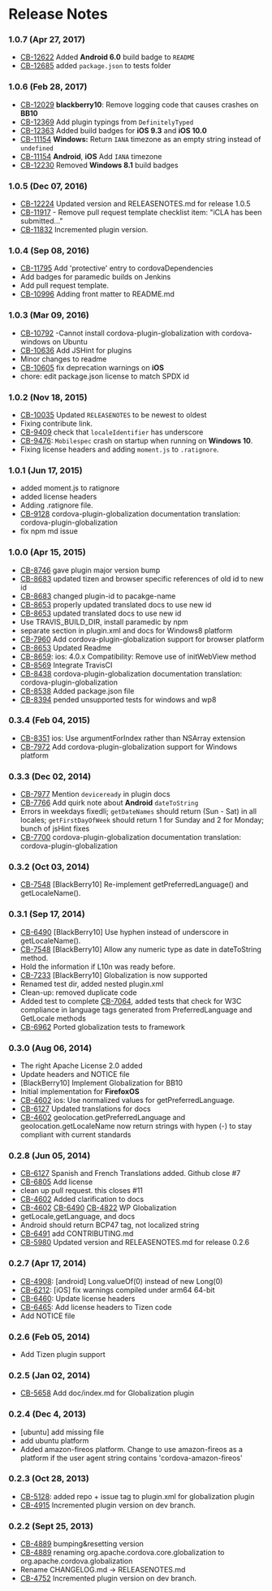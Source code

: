 <!--
#
# Licensed to the Apache Software Foundation (ASF) under one
# or more contributor license agreements.  See the NOTICE file
# distributed with this work for additional information
# regarding copyright ownership.  The ASF licenses this file
# to you under the Apache License, Version 2.0 (the
# "License"); you may not use this file except in compliance
# with the License.  You may obtain a copy of the License at
# 
# http://www.apache.org/licenses/LICENSE-2.0
# 
# Unless required by applicable law or agreed to in writing,
# software distributed under the License is distributed on an
# "AS IS" BASIS, WITHOUT WARRANTIES OR CONDITIONS OF ANY
#  KIND, either express or implied.  See the License for the
# specific language governing permissions and limitations
# under the License.
#
-->
# Release Notes

### 1.0.7 (Apr 27, 2017)
* [CB-12622](https://issues.apache.org/jira/browse/CB-12622) Added **Android 6.0** build badge to `README`
* [CB-12685](https://issues.apache.org/jira/browse/CB-12685) added `package.json` to tests folder

### 1.0.6 (Feb 28, 2017)
* [CB-12029](https://issues.apache.org/jira/browse/CB-12029) **blackberry10**: Remove logging code that causes crashes on **BB10**
* [CB-12369](https://issues.apache.org/jira/browse/CB-12369) Add plugin typings from `DefinitelyTyped`
* [CB-12363](https://issues.apache.org/jira/browse/CB-12363) Added build badges for **iOS 9.3** and **iOS 10.0**
* [CB-11154](https://issues.apache.org/jira/browse/CB-11154) **Windows:** Return `IANA` timezone as an empty string instead of `undefined`
* [CB-11154](https://issues.apache.org/jira/browse/CB-11154) **Android**, **iOS** Add `IANA` timezone
* [CB-12230](https://issues.apache.org/jira/browse/CB-12230) Removed **Windows 8.1** build badges

### 1.0.5 (Dec 07, 2016)
* [CB-12224](https://issues.apache.org/jira/browse/CB-12224) Updated version and RELEASENOTES.md for release 1.0.5
* [CB-11917](https://issues.apache.org/jira/browse/CB-11917) - Remove pull request template checklist item: "iCLA has been submitted…"
* [CB-11832](https://issues.apache.org/jira/browse/CB-11832) Incremented plugin version.

### 1.0.4 (Sep 08, 2016)
* [CB-11795](https://issues.apache.org/jira/browse/CB-11795) Add 'protective' entry to cordovaDependencies
* Add badges for paramedic builds on Jenkins
* Add pull request template.
* [CB-10996](https://issues.apache.org/jira/browse/CB-10996) Adding front matter to README.md

### 1.0.3 (Mar 09, 2016)
* [CB-10792](https://issues.apache.org/jira/browse/CB-10792) -Cannot install cordova-plugin-globalization with cordova-windows on Ubuntu
* [CB-10636](https://issues.apache.org/jira/browse/CB-10636) Add JSHint for plugins
* Minor changes to readme
* [CB-10605](https://issues.apache.org/jira/browse/CB-10605) fix deprecation warnings on **iOS**
* chore: edit package.json license to match SPDX id

### 1.0.2 (Nov 18, 2015)
* [CB-10035](https://issues.apache.org/jira/browse/CB-10035) Updated `RELEASENOTES` to be newest to oldest
* Fixing contribute link.
* [CB-9409](https://issues.apache.org/jira/browse/CB-9409) check that `localeIdentifier` has underscore
* [CB-9476](https://issues.apache.org/jira/browse/CB-9476): `Mobilespec` crash on startup when running on **Windows 10**.
* Fixing license headers and adding `moment.js` to `.ratignore`.

### 1.0.1 (Jun 17, 2015)
* added moment.js to ratignore
* added license headers
* Adding .ratignore file.
* [CB-9128](https://issues.apache.org/jira/browse/CB-9128) cordova-plugin-globalization documentation translation: cordova-plugin-globalization
* fix npm md issue

### 1.0.0 (Apr 15, 2015)
* [CB-8746](https://issues.apache.org/jira/browse/CB-8746) gave plugin major version bump
* [CB-8683](https://issues.apache.org/jira/browse/CB-8683) updated tizen and browser specific references of old id to new id
* [CB-8683](https://issues.apache.org/jira/browse/CB-8683) changed plugin-id to pacakge-name
* [CB-8653](https://issues.apache.org/jira/browse/CB-8653) properly updated translated docs to use new id
* [CB-8653](https://issues.apache.org/jira/browse/CB-8653) updated translated docs to use new id
* Use TRAVIS_BUILD_DIR, install paramedic by npm
* separate section in plugin.xml and docs for Windows8 platform
* [CB-7960](https://issues.apache.org/jira/browse/CB-7960) Add cordova-plugin-globalization support for browser platform
* [CB-8653](https://issues.apache.org/jira/browse/CB-8653) Updated Readme
* [CB-8659](https://issues.apache.org/jira/browse/CB-8659): ios: 4.0.x Compatibility: Remove use of initWebView method
* [CB-8569](https://issues.apache.org/jira/browse/CB-8569) Integrate TravisCI
* [CB-8438](https://issues.apache.org/jira/browse/CB-8438) cordova-plugin-globalization documentation translation: cordova-plugin-globalization
* [CB-8538](https://issues.apache.org/jira/browse/CB-8538) Added package.json file
* [CB-8394](https://issues.apache.org/jira/browse/CB-8394) pended unsupported tests for windows and wp8

### 0.3.4 (Feb 04, 2015)
* [CB-8351](https://issues.apache.org/jira/browse/CB-8351) ios: Use argumentForIndex rather than NSArray extension
* [CB-7972](https://issues.apache.org/jira/browse/CB-7972) Add cordova-plugin-globalization support for Windows platform

### 0.3.3 (Dec 02, 2014)
* [CB-7977](https://issues.apache.org/jira/browse/CB-7977) Mention `deviceready` in plugin docs
* [CB-7766](https://issues.apache.org/jira/browse/CB-7766) Add quirk note about **Android** `dateToString`
* Errors in weekdays fixedli; `getDateNames` should return (Sun - Sat) in all locales; `getFirstDayOfWeek` should return 1 for Sunday and 2 for Monday; bunch of jsHint fixes
* [CB-7700](https://issues.apache.org/jira/browse/CB-7700) cordova-plugin-globalization documentation translation: cordova-plugin-globalization

### 0.3.2 (Oct 03, 2014)
* [CB-7548](https://issues.apache.org/jira/browse/CB-7548) [BlackBerry10] Re-implement getPreferredLanguage() and getLocaleName().

### 0.3.1 (Sep 17, 2014)
* [CB-6490](https://issues.apache.org/jira/browse/CB-6490) [BlackBerry10] Use hyphen instead of underscore in getLocaleName().
* [CB-7548](https://issues.apache.org/jira/browse/CB-7548) [BlackBerry10] Allow any numeric type as date in dateToString method.
* Hold the information if L10n was ready before.
* [CB-7233](https://issues.apache.org/jira/browse/CB-7233) [BlackBerry10] Globalization is now supported
* Renamed test dir, added nested plugin.xml
* Clean-up: removed duplicate code
* Added test to complete [CB-7064](https://issues.apache.org/jira/browse/CB-7064), added tests that check for W3C compliance in language tags generated from PreferredLanguage and GetLocale methods
* [CB-6962](https://issues.apache.org/jira/browse/CB-6962) Ported globalization tests to framework

### 0.3.0 (Aug 06, 2014)
* The right Apache License 2.0 added
* Update headers and NOTICE file
* [BlackBerry10] Implement Globalization for BB10
* Initial implementation for **FirefoxOS**
* [CB-4602](https://issues.apache.org/jira/browse/CB-4602) ios: Use normalized values for getPreferredLanguage.
* [CB-6127](https://issues.apache.org/jira/browse/CB-6127) Updated translations for docs
* [CB-4602](https://issues.apache.org/jira/browse/CB-4602) geolocation.getPreferredLanguage and geolocation.getLocaleName now return strings with hypen (-) to stay compliant with current standards

### 0.2.8 (Jun 05, 2014)
* [CB-6127](https://issues.apache.org/jira/browse/CB-6127) Spanish and French Translations added. Github close #7
* [CB-6805](https://issues.apache.org/jira/browse/CB-6805) Add license
* clean up pull request. this closes #11
* [CB-4602](https://issues.apache.org/jira/browse/CB-4602) Added clarification to docs
* [CB-4602](https://issues.apache.org/jira/browse/CB-4602) [CB-6490](https://issues.apache.org/jira/browse/CB-6490) [CB-4822](https://issues.apache.org/jira/browse/CB-4822) WP Globalization
* getLocale,getLanguage, and docs
* Android should return BCP47 tag, not localized string
* [CB-6491](https://issues.apache.org/jira/browse/CB-6491) add CONTRIBUTING.md
* [CB-5980](https://issues.apache.org/jira/browse/CB-5980) Updated version and RELEASENOTES.md for release 0.2.6

### 0.2.7 (Apr 17, 2014)
* [CB-4908](https://issues.apache.org/jira/browse/CB-4908): [android] Long.valueOf(0) instead of new Long(0)
* [CB-6212](https://issues.apache.org/jira/browse/CB-6212): [iOS] fix warnings compiled under arm64 64-bit
* [CB-6460](https://issues.apache.org/jira/browse/CB-6460): Update license headers
* [CB-6465](https://issues.apache.org/jira/browse/CB-6465): Add license headers to Tizen code
* Add NOTICE file

### 0.2.6 (Feb 05, 2014)
* Add Tizen plugin support

### 0.2.5 (Jan 02, 2014)
* [CB-5658](https://issues.apache.org/jira/browse/CB-5658) Add doc/index.md for Globalization plugin

### 0.2.4 (Dec 4, 2013)
* [ubuntu] add missing file
* add ubuntu platform
* Added amazon-fireos platform. Change to use amazon-fireos as a platform if the user agent string contains 'cordova-amazon-fireos'

### 0.2.3 (Oct 28, 2013)
* [CB-5128](https://issues.apache.org/jira/browse/CB-5128): added repo + issue tag to plugin.xml for globalization plugin
* [CB-4915](https://issues.apache.org/jira/browse/CB-4915) Incremented plugin version on dev branch.

### 0.2.2 (Sept 25, 2013)
* [CB-4889](https://issues.apache.org/jira/browse/CB-4889) bumping&resetting version
* [CB-4889](https://issues.apache.org/jira/browse/CB-4889) renaming org.apache.cordova.core.globalization to org.apache.cordova.globalization
* Rename CHANGELOG.md -> RELEASENOTES.md
* [CB-4752](https://issues.apache.org/jira/browse/CB-4752) Incremented plugin version on dev branch.
